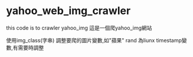 # yahoo_web_img_crawler
this code is to crawler yahoo_img
這是一個爬yahoo_img網站

使用img_class(字串) 調整要爬的圖片變數,如"蘋果"
rand 為liunx timestamp變數,有需要時調整
